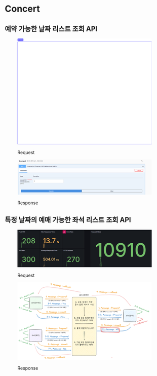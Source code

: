 # Concert

## 예약 가능한 날짜 리스트 조회 API

<figure><img src="../../.gitbook/assets/image%20(1).png" alt=""><figcaption><p>Request</p></figcaption></figure>

<figure><img src="../../.gitbook/assets/image%20(1)%20(1).png" alt=""><figcaption><p>Response</p></figcaption></figure>

## 특정 날짜의 예매 가능한 좌석 리스트 조회 API

<figure><img src="../../.gitbook/assets/image%20(2).png" alt=""><figcaption><p>Request</p></figcaption></figure>

<figure><img src="../../.gitbook/assets/image%20(3).png" alt=""><figcaption><p>Response</p></figcaption></figure>
